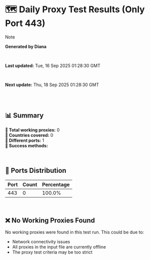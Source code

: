 # 🗺️ Daily Proxy Test Results (Only Port 443)

> [!NOTE]
>
> **Generated by Diana**
>
> <br/>
>
> **Last updated:** Tue, 16 Sep 2025 01:28:30 GMT
>
> <br/>
>
> **Next update:** Thu, 18 Sep 2025 01:28:30 GMT
>
> <br/>

</br>

## 📊 Summary

**🔹 Total working proxies:** 0  
**🔹 Countries covered:** 0  
**🔹 Different ports:** 1  
**🔹 Success methods:**

<br/>

## 🔌 Ports Distribution

| Port | Count | Percentage |
| ---- | ----- | ---------- |
| 443  | 0     | 100.0%     |

<br/>

## ❌ No Working Proxies Found

No working proxies were found in this test run. This could be due to:

- Network connectivity issues
- All proxies in the input file are currently offline
- The proxy test criteria may be too strict
